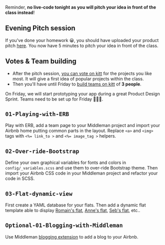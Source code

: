 Reminder, **no live-code tonight as you will pitch your idea in front of the class instead**!

## Evening Pitch session

If you've done your homework 😀, you should have uploaded your product pitch [here](http://kitt.lewagon.org/camps/<user.batch_slug>/products/pitches). You now have 5 minutes to pitch your idea in front of the class.

## Votes & Team building

- After the pitch session, [you can vote on kitt](http://kitt.lewagon.org/camps/<user.batch_slug>/products/voting) for the projects you like most. It will give a first idea of popular projects within the class.
- Then you'll have until Friday to [build teams on kitt](http://kitt.lewagon.org/camps/<user.batch_slug>/products/voting) of **3 people**.

On Friday, we will start prototyping your app during a great Product Design Sprint. Teams need to be set up for Friday 👊👊👊.

## `01-Playing-with-ERB`

Play with ERB, add a team page to your Middleman project and import your Airbnb home putting common parts in the layout. Replace `<a>` and `<img>` tags with `<%= link_to >` and `<%= image_tag >` helpers.

## `02-Over-ride-Bootstrap`

Define your own graphical variables for fonts and colors in `config/_variables.scss` and use them to over-ride Bootstrap theme. Then import your Airbnb CSS code in your Middleman project and refactor your code in SCSS.

## `03-Flat-dynamic-view`

First create a YAML database for your flats. Then add a dynamic flat template able to display [Romain's flat](http://lewagon.github.io/middleman-airbnb/flats/romain.html), [Anne's flat](http://lewagon.github.io/middleman-airbnb/flats/anne.html), [Seb's flat](http://lewagon.github.io/middleman-airbnb/flats/seb.html), etc..

## `Optional-01-Blogging-with-Middleman`

Use Middleman [blogging extension](https://middlemanapp.com/basics/blogging/) to add a blog to your Airbnb.

